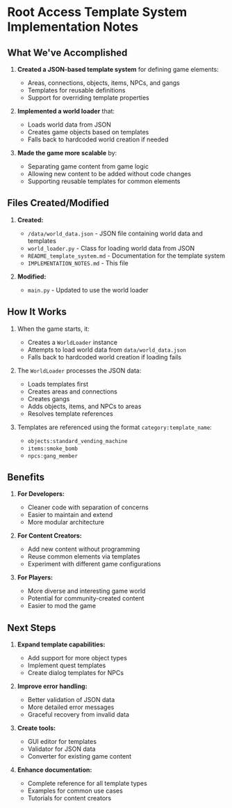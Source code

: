 # Root Access Template System Implementation Notes

## What We've Accomplished

1. **Created a JSON-based template system** for defining game elements:
   - Areas, connections, objects, items, NPCs, and gangs
   - Templates for reusable definitions
   - Support for overriding template properties

2. **Implemented a world loader** that:
   - Loads world data from JSON
   - Creates game objects based on templates
   - Falls back to hardcoded world creation if needed

3. **Made the game more scalable** by:
   - Separating game content from game logic
   - Allowing new content to be added without code changes
   - Supporting reusable templates for common elements

## Files Created/Modified

1. **Created:**
   - `/data/world_data.json` - JSON file containing world data and templates
   - `world_loader.py` - Class for loading world data from JSON
   - `README_template_system.md` - Documentation for the template system
   - `IMPLEMENTATION_NOTES.md` - This file

2. **Modified:**
   - `main.py` - Updated to use the world loader

## How It Works

1. When the game starts, it:
   - Creates a `WorldLoader` instance
   - Attempts to load world data from `data/world_data.json`
   - Falls back to hardcoded world creation if loading fails

2. The `WorldLoader` processes the JSON data:
   - Loads templates first
   - Creates areas and connections
   - Creates gangs
   - Adds objects, items, and NPCs to areas
   - Resolves template references

3. Templates are referenced using the format `category:template_name`:
   - `objects:standard_vending_machine`
   - `items:smoke_bomb`
   - `npcs:gang_member`

## Benefits

1. **For Developers:**
   - Cleaner code with separation of concerns
   - Easier to maintain and extend
   - More modular architecture

2. **For Content Creators:**
   - Add new content without programming
   - Reuse common elements via templates
   - Experiment with different game configurations

3. **For Players:**
   - More diverse and interesting game world
   - Potential for community-created content
   - Easier to mod the game

## Next Steps

1. **Expand template capabilities:**
   - Add support for more object types
   - Implement quest templates
   - Create dialog templates for NPCs

2. **Improve error handling:**
   - Better validation of JSON data
   - More detailed error messages
   - Graceful recovery from invalid data

3. **Create tools:**
   - GUI editor for templates
   - Validator for JSON data
   - Converter for existing game content

4. **Enhance documentation:**
   - Complete reference for all template types
   - Examples for common use cases
   - Tutorials for content creators